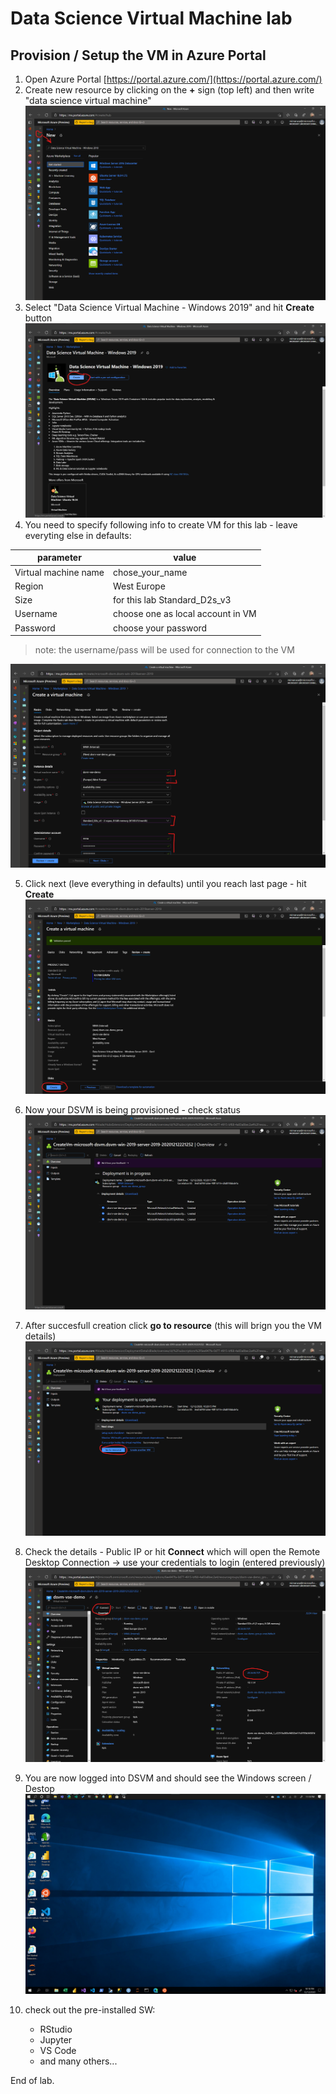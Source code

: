 # Data Science Virtual Machine lab

## Provision / Setup the VM in Azure Portal

1. Open Azure Portal [https://portal.azure.com/](https://portal.azure.com/)
1. Create new resource by clicking on the **+** sign (top left) and then write "data science virtual machine"
![step2](./media/dsvm-1.png)
1. Select "Data Science Virtual Machine - Windows 2019" and hit **Create** button
![step 2](./media/dsvm-2.png)
1. You need to specify following info to create VM for this lab - leave everyting else in defaults:

|parameter|value|
|---------|-----|
|Virtual machine name|chose_your_name|
|Region|West Europe|
|Size|for this lab Standard_D2s_v3|
|Username|choose one as local account in VM|
|Password|choose your password| 

> note: the username/pass will be used for connection to the VM

![step 3](./media/dsvm-3.png)

5. Click next (leve everything in defaults) until you reach last page - hit **Create**
![step 5](./media/dsvm-4.png)
1. Now your DSVM is being provisioned - check status
![step 6](./media/dsvm-5.png) 
1. After succesfull creation click **go to resource** (this will brign you the VM details)
![step 7](./media/dsvm-6.png) 
1. Check the details - Public IP or hit **Connect** which will open the Remote Desktop Connection -> use your credentials to login (entered previously)
![step 8](./media/dsvm-7.png)
1. You are now logged into DSVM and should see the Windows screen / Destop
![step 9](./media/dsvm-8.png)
1. check out the pre-installed SW:
    
    - RStudio
    - Jupyter
    - VS Code
    - and many others...

End of lab.

